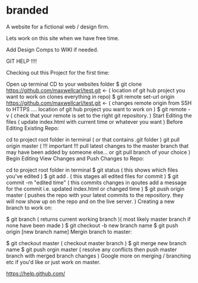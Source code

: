 # branded

A website for a fictional web / design firm.

Lets work on this site when we have free time. 

Add Design Comps to WIKI if needed.




GIT HELP !!!!


Checking out this Project for the first time:

Open up terminal
CD to your websites folder
$ git clone https://github.com/maxwellcarl/test.git <- ( location of git hub project you want to work on clones everything in repo)
$ git remote set-url origin https://github.com/maxwellcarl/test.git <- ( changes remote origin from SSH to HTTPS .... location of git hub project you want to work on )
$ git remote -v ( check that your remote is set to the right git repository. )
Start Editing the files ( update index.html with current time or whatever you want )
Before Editing Existing Repo:

cd to project root folder in terminal ( or that contains .git folder )
git pull origin master ( !!! important !!! pull latest changes to the master branch that may have been added by someone else... or git pull branch of your choice )
Begin Editing
View Changes and Push Changes to Repo:

cd to project root folder in terminal
$ git status ( this shows which files you've edited )
$ git add . ( this stages all edited files for commit )
$ git commit -m "edited time" ( this commits changes in qoutes add a message for the commit i.e. updated index.html or changed time )
$ git push origin master ( pushes the repo with your latest commits to the repository. they will now show up on the repo and on the live server. )
Creating a new branch to work on:

$ git branch ( returns current working branch )( most likely master branch if none have been made )
$ git checkout -b new branch name
$ git push origin [new branch name]
Mergin branch to master:

$ git checkout master ( checkout master branch )
$ git merge new branch name
$ git push orgin master ( resolve any conflicts then push master branch with merged branch changes )
Google more on merging / branching etc if you'd like or just work on master.

https://help.github.com/